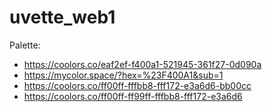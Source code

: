 # uvette_web1

Palette:
- https://coolors.co/eaf2ef-f400a1-521945-361f27-0d090a
- https://mycolor.space/?hex=%23F400A1&sub=1
- https://coolors.co/ff00ff-fffbb8-fff172-e3a6d6-bb00cc
- https://coolors.co/ff00ff-ff99ff-fffbb8-fff172-e3a6d6
